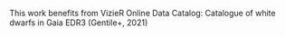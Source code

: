 This work benefits from VizieR Online Data Catalog: Catalogue of white dwarfs in Gaia EDR3 (Gentile+, 2021)
